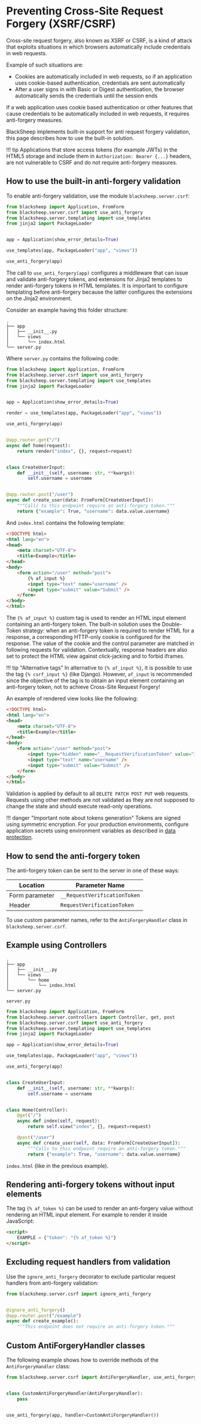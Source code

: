 # Preventing Cross-Site Request Forgery (XSRF/CSRF)

Cross-site request forgery, also known as XSRF or CSRF, is a kind of attack that
exploits situations in which browsers automatically include credentials in web requests.

Example of such situations are:

* Cookies are automatically included in web requests, so if an application uses
  cookie-based authentication, credentials are sent automatically
* After a user signs in with Basic or Digest authentication, the browser automatically
  sends the credentials until the session ends

If a web application uses cookie based authentication or other features that
cause credentials to be automatically included in web requests, it requires
anti-forgery measures.

BlackSheep implements built-in support for anti request forgery validation, this
page describes how to use the built-in solution.

!!! tip
    Applications that store access tokens (for example JWTs) in the HTML5
    storage and include them in `Authorization: Bearer {...}` headers, are not
    vulnerable to CSRF and do not require anti-forgery measures.

## How to use the built-in anti-forgery validation

To enable anti-forgery validation, use the module `blacksheep.server.csrf`:

```python
from blacksheep import Application, FromForm
from blacksheep.server.csrf import use_anti_forgery
from blacksheep.server.templating import use_templates
from jinja2 import PackageLoader


app = Application(show_error_details=True)

use_templates(app, PackageLoader("app", "views"))

use_anti_forgery(app)

```

The call to `use_anti_forgery(app)` configures a middleware that can issue and
validate anti-forgery tokens, and extensions for Jinja2 templates to render
anti-forgery tokens in HTML templates. It is important to configure templating
before anti-forgery because the latter configures the extensions on the Jinja2
environment.

Consider an example having this folder structure:

```
.
├── app
│   ├── __init__.py
│   └── views
│       └── index.html
└── server.py
```

Where `server.py` contains the following code:

```python
from blacksheep import Application, FromForm
from blacksheep.server.csrf import use_anti_forgery
from blacksheep.server.templating import use_templates
from jinja2 import PackageLoader


app = Application(show_error_details=True)

render = use_templates(app, PackageLoader("app", "views"))

use_anti_forgery(app)


@app.router.get("/")
async def home(request):
    return render("index", {}, request=request)


class CreateUserInput:
    def __init__(self, username: str, **kwargs):
        self.username = username


@app.router.post("/user")
async def create_user(data: FromForm[CreateUserInput]):
    """Calls to this endpoint require an anti-forgery token."""
    return {"example": True, "username": data.value.username}
```

And `index.html` contains the following template:

```html
<!DOCTYPE html>
<html lang="en">
<head>
    <meta charset="UTF-8">
    <title>Example</title>
</head>
<body>
    <form action="/user" method="post">
        {% af_input %}
        <input type="text" name="username" />
        <input type="submit" value="Submit" />
    </form>
</body>
</html>
```

The `{% af_input %}` custom tag is used to render an HTML input element containing an
anti-forgery token. The built-in solution uses the Double-Token strategy: when
an anti-forgery token is required to render HTML for a response, a corresponding
HTTP-only cookie is configured for the response. The value of the cookie and the
control parameter are matched in following requests for validation. Contextually,
response headers are also set to protect the HTML view against click-jacking and to
forbid iframes.

!!! tip "Alternative tags"
    In alternative to `{% af_input %}`, it is possible to use the tag
    `{% csrf_input %}` (like Django). However, `af_input` is recommended since
    the objective of the tag is to obtain an input element containing an
    anti-forgery token, not to achieve Cross-Site Request Forgery!

An example of rendered view looks like the following:

```html
<!DOCTYPE html>
<html lang="en">
<head>
    <meta charset="UTF-8">
    <title>Example</title>
</head>
<body>
    <form action="/user" method="post">
        <input type="hidden" name="__RequestVerificationToken" value="IlY2ejJ2MmQyWkZoUVo0ekxLdE9WVU9wQzhtR0dKbDNrdm1KVlc2SGwi.kAXPtBV3gFePzQQXRd0cO9fWOt0" />
        <input type="text" name="username" />
        <input type="submit" value="Submit" />
    </form>
</body>
</html>
```

Validation is applied by default to all `DELETE PATCH POST PUT` web requests.
Requests using other methods are not validated as they are not supposed to
change the state and should execute read-only operations.

!!! danger "Important note about tokens generation"
    Tokens are signed using symmetric encryption. For your production
    environments, configure application secrets using environment variables
    as described in [data protection](../dataprotection/).

## How to send the anti-forgery token

The anti-forgery token can be sent to the server in one of these ways:

| Location       | Parameter Name               |
| -------------- | ---------------------------- |
| Form parameter | `__RequestVerificationToken` |
| Header         | `RequestVerificationToken`   |

To use custom parameter names, refer to the `AntiForgeryHandler` class in
`blacksheep.server.csrf`.

## Example using Controllers

```
.
├── app
│   ├── __init__.py
│   └── views
│       └── home
│           └── index.html
└── server.py
```

`server.py`

```python
from blacksheep import Application, FromForm
from blacksheep.server.controllers import Controller, get, post
from blacksheep.server.csrf import use_anti_forgery
from blacksheep.server.templating import use_templates
from jinja2 import PackageLoader

app = Application(show_error_details=True)

use_templates(app, PackageLoader("app", "views"))

use_anti_forgery(app)


class CreateUserInput:
    def __init__(self, username: str, **kwargs):
        self.username = username


class Home(Controller):
    @get("/")
    async def index(self, request):
        return self.view("index", {}, request=request)

    @post("/user")
    async def create_user(self, data: FromForm[CreateUserInput]):
        """Calls to this endpoint require an anti-forgery token."""
        return {"example": True, "username": data.value.username}
```

`index.html` (like in the previous example).

## Rendering anti-forgery tokens without input elements

The tag `{% af_token %}` can be used to render an anti-forgery value without
rendering an HTML input element.
For example to render it inside JavaScript:

```html
<script>
    EXAMPLE = {"token": "{% af_token %}"}
</script>
```

## Excluding request handlers from validation

Use the `ignore_anti_forgery` decorator to exclude particular request handlers
from anti-forgery validation:

```python
from blacksheep.server.csrf import ignore_anti_forgery


@ignore_anti_forgery()
@app.router.post("/example")
async def create_example():
    """This endpoint does not require an anti-forgery token."""
```

## Custom AntiForgeryHandler classes

The following example shows how to override methods of the `AntiForgeryHandler`
class:

```python
from blacksheep.server.csrf import AntiForgeryHandler, use_anti_forgery


class CustomAntiForgeryHandler(AntiForgeryHandler):
    pass


use_anti_forgery(app, handler=CustomAntiForgeryHandler())
```
